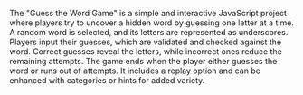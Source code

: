 The "Guess the Word Game" is a simple and interactive JavaScript project where players try to uncover a hidden word by guessing one letter at a time. A random word is selected, and its letters are represented as underscores. Players input their guesses, which are validated and checked against the word. Correct guesses reveal the letters, while incorrect ones reduce the remaining attempts. The game ends when the player either guesses the word or runs out of attempts. It includes a replay option and can be enhanced with categories or hints for added variety.






